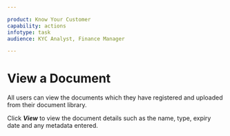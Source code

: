 ```yaml
---

product: Know Your Customer
capability: actions
infotype: task
audience: KYC Analyst, Finance Manager

---
```


# View a Document

All users can view the documents which they have registered and uploaded from their document library.

Click _**View**_ to view the document details such as the name, type, expiry date and any metadata entered.